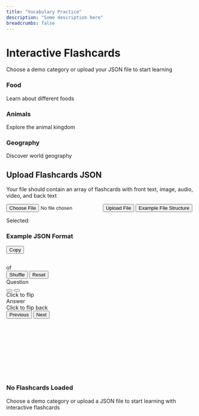 ```yaml
---
title: "Vocabulary Practice"
description: "Some description here"
breadcrumbs: false
---
```

<div class="min-h-screen">
<div x-data="flashcardApp()" class="container mx-auto px-4 py-8">
        <div class="max-w-3xl mx-auto">
            <h1 class="text-3xl font-bold text-center text-blue-700 mb-2">Interactive Flashcards</h1>
            <p class="text-center text-gray-600 mb-8">Choose a demo category or upload your JSON file to start learning</p>
            
<!-- Demo Cards Section -->
<div class="grid grid-cols-1 sm:grid-cols-3 gap-4 mb-8">
    <div @click="loadDemo('food')" class="demo-card  rounded-lg shadow-md p-6 text-center cursor-pointer">
        <i class="fas fa-utensils text-3xl text-blue-500 mb-2"></i>
        <h3 class="text-lg font-semibold text-gray-800">Food</h3>
        <p class="text-sm text-gray-500">Learn about different foods</p>
    </div>
    <div @click="loadDemo('animals')" class="demo-card  rounded-lg shadow-md p-6 text-center cursor-pointer">
        <i class="fas fa-paw text-3xl text-blue-500 mb-2"></i>
        <h3 class="text-lg font-semibold text-gray-800">Animals</h3>
        <p class="text-sm text-gray-500">Explore the animal kingdom</p>
    </div>
    <div @click="loadDemo('geography')" class="demo-card  rounded-lg shadow-md p-6 text-center cursor-pointer">
        <i class="fas fa-globe text-3xl text-blue-500 mb-2"></i>
        <h3 class="text-lg font-semibold text-gray-800">Geography</h3>
        <p class="text-sm text-gray-500">Discover world geography</p>
    </div>
</div>

<!-- File Upload Section -->
<div class="rounded-lg p-6 mb-8">
    <div x-data="{ showExample: false }" class="flex flex-col items-center justify-center border-2 border-dashed border-gray-300 rounded-lg p-8">
        <i class="fas fa-file-upload text-4xl text-blue-500 mb-4"></i>
        <h2 class="text-xl font-semibold mb-2">Upload Flashcards JSON</h2>
        <p class="text-gray-500 mb-4">Your file should contain an array of flashcards with front text, image, audio, video, and back text</p>
        <div class="flex space-x-4">
            <input type="file" id="fileInput" accept=".json" @change="loadFile" class="hidden">
            <button 
                @click="$refs.fileInput.click()" 
                class="bg-blue-600 hover:bg-blue-700 text-white font-medium py-2 px-6 rounded-lg cursor-pointer transition duration-200"
                x-ref="fileInput"
            >
                Upload File
            </button>
            <button 
                @click="showExample = !showExample" 
                class="bg-gray-200 hover:bg-gray-300 text-gray-700 font-medium py-2 px-6 rounded-lg transition duration-200"
            >
                Example File Structure
            </button>
        </div>
        <p x-show="fileName" class="mt-4 text-sm text-gray-600">Selected: <span x-text="fileName" class="font-medium"></span></p>

<!-- Example JSON Structure -->
<div x-show="showExample" x-transition class="mt-6 w-full bg-gray-50 p-4 rounded-lg">
    <div class="flex justify-between items-center mb-2">
        <h3 class="text-lg font-semibold text-gray-800">Example JSON Format</h3>
        <button 
            @click="navigator.clipboard.writeText(JSON.stringify(exampleJson, null, 2))"
            class="bg-blue-600 hover:bg-blue-700 text-white text-sm py-1 px-3 rounded-lg transition duration-200"
        >
            Copy
        </button>
    </div>
    <pre class="bg-gray-800 text-white p-4 rounded-lg overflow-x-auto"><code x-text="JSON.stringify(exampleJson, null, 2)"></code></pre>
</div>
</div>

<!-- Flashcard Display Section -->
<div x-show="flashcards.length > 0" x-transition class="fade-in mt-4">
    <div class="flex justify-between items-center mb-6">
        <div class="text-gray-700">
            <span x-text="currentIndex + 1"></span> of <span x-text="flashcards.length"></span>
        </div>
        <div class="flex space-x-2">
            <button @click="shuffleFlashcards" class="bg-gray-200 hover:bg-gray-300 text-gray-700 px-4 py-2 rounded-lg transition duration-200">
                <i class="fas fa-random mr-2"></i>Shuffle
            </button>
            <button @click="resetFlashcards" class="bg-gray-200 hover:bg-gray-300 text-gray-700 px-4 py-2 rounded-lg transition duration-200">
                <i class="fas fa-redo mr-2"></i>Reset
            </button>
        </div>
    </div>
    
<!-- Flashcard -->
<div class="flashcard  rounded-xl shadow-lg overflow-hidden" :class="{ 'flipped': isFlipped }" @click="toggleFlip">
    <div class="flashcard-inner">
        <!-- Front of the card -->
        <div class="flashcard-front p-6">
            <div class="flex justify-between items-start mb-4">
                <div class="text-sm text-blue-600 font-medium">Question</div>
                <div class="flex space-x-2">
                    <button x-show="currentFlashcard.audio" @click.stop="playAudio(currentFlashcard.audio)" class="media-button bg-blue-100 text-blue-600 p-2 rounded-full">
                        <i class="fas fa-volume-up"></i>
                    </button>
                    <button x-show="currentFlashcard.video" @click.stop="showVideo(currentFlashcard.video)" class="media-button bg-blue-100 text-blue-600 p-2 rounded-full">
                        <i class="fas fa-video"></i>
                    </button>
                </div>
            </div>
            
<div class="flex flex-col items-center justify-center">
    <template x-if="currentFlashcard.frontText">
        <div class="text-xl font-medium text-center text-gray-800" x-text="currentFlashcard.frontText"></div>
    </template>
    <template x-if="currentFlashcard.image">
        <img :src="currentFlashcard.image" alt="Flashcard image" class="max-h-72 w-auto rounded-lg mb-4 shadow-sm">
    </template>
    <template x-if="!currentFlashcard.frontText && !currentFlashcard.image">
        <div class="text-gray-500 italic">No content on front side</div>
    </template>
</div>

<div class="absolute bottom-4 left-0 right-0 text-center text-sm text-gray-500">
    Click to flip
</div>
</div>

<!-- Back of the card -->
<div class="flashcard-back bg-blue-50 p-6">
<div class="text-sm text-blue-600 font-medium mb-4">Answer</div>
<div class="h-full flex items-center justify-center">
    <div class="text-lg text-gray-700" x-text="currentFlashcard.backText"></div>
</div>
<div class="absolute bottom-4 left-0 right-0 text-center text-sm text-gray-500">
    Click to flip back
</div>
</div>
</div>
</div>

<!-- Navigation Controls -->
<div class="flex justify-between mt-6">
    <button @click="prevCard" :disabled="currentIndex === 0" 
            class="bg-blue-600 hover:bg-blue-700 text-white px-6 py-3 rounded-lg disabled:bg-blue-300 transition duration-200">
        <i class="fas fa-arrow-left mr-2"></i>Previous
    </button>
    <button @click="nextCard" :disabled="currentIndex === flashcards.length - 1" 
            class="bg-blue-600 hover:bg-blue-700 text-white px-6 py-3 rounded-lg disabled:bg-blue-300 transition duration-200">
        Next<i class="fas fa-arrow-right ml-2"></i>
    </button>
</div>
</div>

<!-- Video Modal -->
<div x-show="showVideoModal" class="fixed inset-0 z-50 flex items-center justify-center bg-opacity-60" @click="closeVideoModal()" @keydown.escape.window="closeVideoModal()">
    <div class="rounded-lg shadow-lg max-w-2xl w-full relative" @click.stop>
        <div class="aspect-w-16 aspect-h-9">
            <iframe :src="currentVideoUrl" class="w-full h-96" frameborder="0" allowfullscreen></iframe>
        </div>
    </div>
</div>

<!-- Empty State -->
<div x-show="flashcards.length === 0" class="text-center py-12">
    <i class="fas fa-lightbulb text-5xl text-blue-300 mb-4"></i>
    <h3 class="text-xl font-medium text-gray-700 mb-2">No Flashcards Loaded</h3>
    <p class="text-gray-500">Choose a demo category or upload a JSON file to start learning with interactive flashcards</p>
</div>
</div>
</div>
</div>
